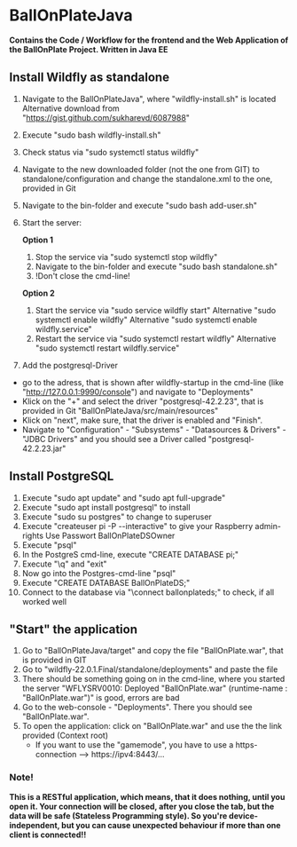 # BallOnPlateJava
**Contains the Code / Workflow for the frontend and the Web Application of the BallOnPlate Project. Written in Java EE**

## Install Wildfly as standalone
1. Navigate to the BallOnPlateJava", where "wildfly-install.sh" is located
	Alternative download from "https://gist.github.com/sukharevd/6087988"
2. Execute "sudo bash wildfly-install.sh"
3. Check status via "sudo systemctl status wildfly"
4. Navigate to the new downloaded folder (not the one from GIT) to standalone/configuration and change the standalone.xml to the one, provided in Git
5. Navigate to the bin-folder and execute "sudo bash add-user.sh"
6. Start the server:

	**Option 1**
	1. Stop the service via "sudo systemctl stop wildfly"
	2. Navigate to the bin-folder and execute "sudo bash standalone.sh"
	3. !Don't close the cmd-line!

	**Option 2**
	1. Start the service via "sudo service wildfly start"
		Alternative "sudo systemctl enable wildfly"
		Alternative "sudo systemctl enable wildfly.service"
	2. Restart the service via "sudo systemctl restart wildfly"
		Alternative "sudo systemctl restart wildfly.service"
	
7. Add the postgresql-Driver
- go to the adress, that is shown after wildfly-startup in the cmd-line (like "http://127.0.0.1:9990/console") and navigate to "Deployments"
- Klick on the "+" and select the driver "postgresql-42.2.23", that is provided in Git "BallOnPlateJava/src/main/resources"
- Klick on "next", make sure, that the driver is enabled and "Finish".
- Navigate to "Configuration" - "Subsystems" - "Datasources & Drivers" - "JDBC Drivers" and you should see a Driver called "postgresql-42.2.23.jar"

	
## Install PostgreSQL
1. Execute "sudo apt update" and "sudo apt full-upgrade"
1. Execute "sudo apt install postgresql" to install
2. Execute "sudo su postgres" to change to superuser
3. Execute "createuser pi -P --interactive" to give your Raspberry admin-rights
	Use Passwort BallOnPlateDSOwner
4. Execute "psql"
5. In the PostgreS cmd-line, execute "CREATE DATABASE pi;"
6. Execute "\q" and "exit"
7. Now go into the Postgres-cmd-line "psql"
8. Execute "CREATE DATABASE BallOnPlateDS;"
9. Connect to the database via "\connect ballonplateds;" to check, if all worked well

## "Start" the application
1. Go to "BallOnPlateJava/target" and copy the file "BallOnPlate.war", that is provided in GIT
2. Go to "wildfly-22.0.1.Final/standalone/deployments" and paste the file
3. There should be something going on in the cmd-line, where you started the server
	"WFLYSRV0010: Deployed "BallOnPlate.war" (runtime-name : "BallOnPlate.war")" is good, errors are bad
4. Go to the web-console - "Deployments". There you should see "BallOnPlate.war".
5. To open the application: click on "BallOnPlate.war" and use the the link provided (Context root)
	- If you want to use the "gamemode", you have to use a https-connection --> https://ipv4:8443/...


### Note!
**This is a RESTful application, which means, that it does nothing, until you open it. Your connection will be closed, after you close the tab, but the data will be safe (Stateless Programming style). So you're device-independent, but you can cause unexpected behaviour if more than one client is connected!!**
